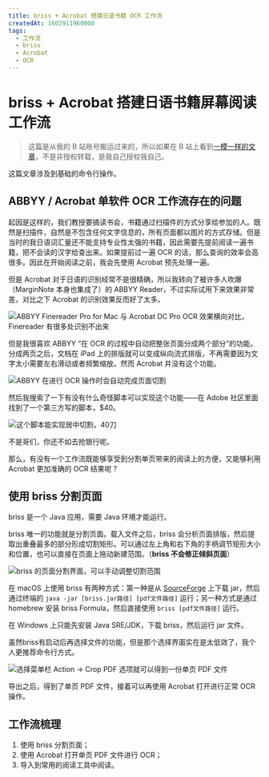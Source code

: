 ```yaml
---
title: briss + Acrobat 搭建日语书籍 OCR 工作流
createdAt: 1602911960000
tags:
  - 工作流
  - briss
  - Acrobat
  - OCR
---
```


# briss + Acrobat 搭建日语书籍屏幕阅读工作流

> 这篇是从我的 B 站账号搬运过来的，所以如果在 B 站上看到[一模一样的文章](https://www.bilibili.com/read/cv7985646/)，不是非授权转载，是我自己授权我自己。

这篇文章涉及到基础的命令行操作。

## ABBYY / Acrobat 单软件 OCR 工作流存在的问题

起因是这样的，我们教授要搞读书会，书籍通过扫描件的方式分享给参加的人。既然是扫描件，自然是不包含任何文字信息的，所有页面都以图片的方式存储。但是当时的我日语词汇量还不能支持专业性太强的书籍，因此需要先提前阅读一遍书籍，把不会读的汉字给查出来。如果提前过一遍 OCR 的话，那么查询的效率会高很多。因此在开始阅读之前，我会先使用 Acrobat 预先处理一遍。

但是 Acrobat 对于日语的识别经常不是很精确，所以我转向了被许多人吹爆（MarginNote 本身也集成了）的 ABBYY Reader，不过实际试用下来效果非常差，对比之下 Acrobat 的识别效果反而好了太多。

![ABBYY Finereader Pro for Mac 与 Acrobat DC Pro OCR 效果横向对比，Finereader 有很多处识别不出来](https://cdn.sa.net/2024/11/25/XrKduxL3zZjBH4l.webp)

但是我很喜欢 ABBYY “在 OCR 的过程中自动把整张页面分成两个部分”的功能。分成两页之后，文档在 iPad 上的排版就可以变成纵向流式排版，不再需要因为文字太小需要左右滑动或者频繁缩放。然而 Acrobat 并没有这个功能。

![ABBYY 在进行 OCR 操作时会自动完成页面切割](https://cdn.sa.net/2024/11/25/QH3LflP8xepiXSG.webp)

然后我搜索了一下有没有什么奇怪脚本可以实现这个功能——在 Adobe 社区里面找到了一个第三方写的脚本，$40。

![这个脚本能实现居中切割，40刀](https://cdn.sa.net/2024/11/25/EuLCUHOInyNzTxb.webp)

不是哥们，你还不如去抢银行呢。

那么，有没有一个工作流既能够享受到分割单页带来的阅读上的方便，又能够利用 Acrobat 更加准确的 OCR 结果呢？

## 使用 briss 分割页面

briss 是一个 Java 应用，需要 Java 环境才能运行。

briss 唯一的功能就是分割页面。载入文件之后，briss 会分析页面排版，然后提取出重叠最多的部分形成切割矩形。可以通过左上角和右下角的手柄调节矩形大小和位置，也可以直接在页面上拖动新建范围。（**briss 不会修正倾斜页面**）

![briss 的页面分割界面，可以手动调整切割范围](https://cdn.sa.net/2024/11/25/kIOuzZKvcRqUWAS.webp)

在 macOS 上使用 briss 有两种方式：第一种是从 [SourceForge](https://sourceforge.net/projects/briss/) 上下载 jar，然后通过终端的 `java -jar [briss.jar路径] [pdf文件路径]` 运行；另一种方式是通过 homebrew 安装 briss Formula，然后直接使用 `briss [pdf文件路径]` 运行。

在 Windows 上只能先安装 Java SRE/JDK，下载 briss，然后运行 jar 文件。

虽然briss有启动后再选择文件的功能，但是那个选择界面实在是太低效了，我个人更推荐命令行方式。

![选择菜单栏 Action → Crop PDF 选项就可以得到一份单页 PDF 文件](https://cdn.sa.net/2024/11/25/1dHO5MScVgB8XCm.webp)

导出之后，得到了单页 PDF 文件，接着可以再使用 Acrobat 打开进行正常 OCR 操作。

## 工作流梳理

1. 使用 briss 分割页面；
2. 使用 Acrobat 打开单页 PDF 文件进行 OCR；
3. 导入到常用的阅读工具中阅读。
